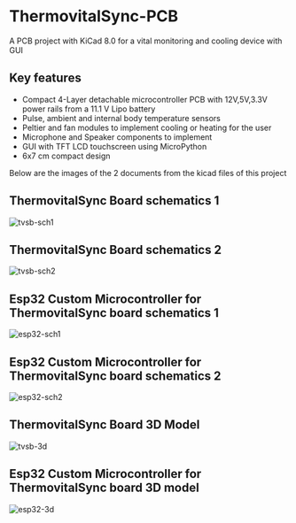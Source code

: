# ThermovitalSync-PCB
 A PCB project with KiCad 8.0 for a vital monitoring and cooling device with GUI
 ## Key features
 + Compact 4-Layer detachable microcontroller PCB with 12V,5V,3.3V power rails from a 11.1 V Lipo battery
 + Pulse, ambient and internal body temperature sensors
 + Peltier and fan modules to implement cooling or heating for the user
 + Microphone and Speaker components to implement
 + GUI with TFT LCD touchscreen using MicroPython 
 + 6x7 cm compact design

Below are the images of the 2 documents from the kicad files of this project
## ThermovitalSync Board schematics 1
![tvsb-sch1](https://github.com/user-attachments/assets/0d8bf2e4-9635-4e80-ac3d-99c0edf5830b)

## ThermovitalSync Board schematics 2

![tvsb-sch2](https://github.com/user-attachments/assets/56100699-5af7-4496-b12e-f63f5c2342b4)

## Esp32 Custom Microcontroller for ThermovitalSync board schematics 1

![esp32-sch1](https://github.com/user-attachments/assets/2c8af4ee-8ead-438e-968c-8e8c50d65268)

## Esp32 Custom Microcontroller for ThermovitalSync board schematics 2

![esp32-sch2](https://github.com/user-attachments/assets/930c6022-47ef-4ec2-9516-92491546a73a)


## ThermovitalSync Board 3D Model
![tvsb-3d](https://github.com/user-attachments/assets/2c598403-9068-461c-8c7d-ff049181aa47)

## Esp32 Custom Microcontroller for ThermovitalSync board 3D model
![esp32-3d](https://github.com/user-attachments/assets/1ab7c66d-4295-4247-b8c0-f7b5b9ba86c1)
